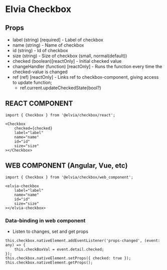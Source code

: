 # Elvia Checkbox

## Props

- label (string) [required] - Label of checkbox
- name (string) - Name of checkbox
- id (string) - Id of checkbox
- size (string) - Size of checkbox (small, normal(default))
- checked (boolean)[reactOnly] - Initial checked value
- changeHandler (function) [reactOnly] - Runs the function every time the checked-value is changed
- ref (ref) [reactOnly] - Links ref to checkbox-component, giving access to update function;
  - ref.current.updateCheckedState(bool?)

## REACT COMPONENT

```
import { Checkbox } from '@elvia/checkbox/react';
```

```
<Checkbox
    checked={checked}
    label="label"
    name="name"
    id="id"
    size="size"
></Checkbox>
```

## WEB COMPONENT (Angular, Vue, etc)

```
import { Checkbox } from '@elvia/checkbox/web_component';
```

```
<elvia-checkbox
    label="label"
    name="name"
    id="id"
    size="size"
></elvia-checkbox>
```

### Data-binding in web component

- Listen to changes, set and get props

```
this.checkbox.nativeElement.addEventListener('props-changed', (event: any) => {
    this.checkBoxVal = event.detail.checked;
});
this.checkbox.nativeElement.setProps({ checked: true });
this.checkbox.nativeElement.getProps();
```
